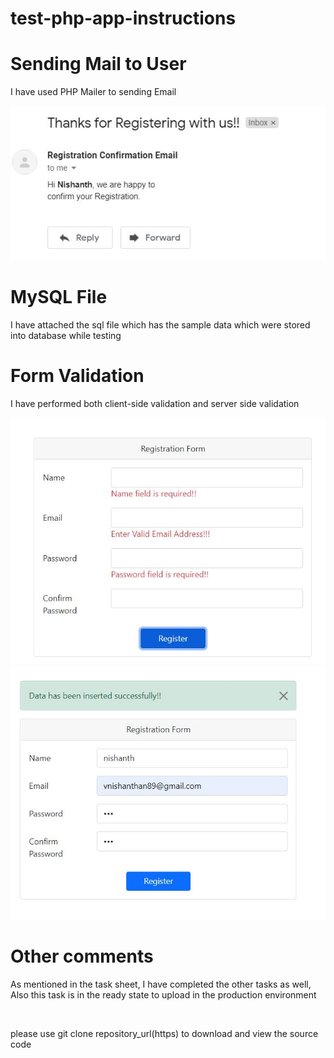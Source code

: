 # test-php-app-instructions

<h1>Sending Mail to User</h1>
<p>I have used PHP Mailer to sending Email</p>
<img src="Images/email.JPG" />
<br />
<h1>MySQL File</h1>
<p> I have attached the sql file which has the sample data which were stored into database while testing</p>
<h1>Form Validation</h1>
<p>I have performed both client-side validation and server side validation</p>
<img src="Images/validation.JPG"/>
<img src="Images/success.JPG" />
<br />
<h1>Other comments</h1>
<p>As mentioned in the task sheet, I have completed the other tasks as well, Also this task is in the ready state to upload in the production environment </p>
<br />
<p>please use git clone repository_url(https) to download and view the source code</p>
